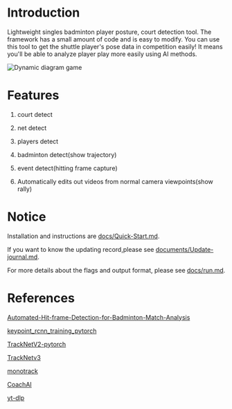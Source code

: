 # Introduction

Lightweight singles badminton player posture, court detection tool. The framework has a small amount of code and is easy to modify. You can use this tool to get the shuttle player's pose data in competition easily! It means you'll be able to analyze player play more easily using AI methods.  

![Dynamic diagram game](docs/imgs/Dynamic_diagram_game.gif)

# Features

1. court detect

2. net detect

3. players detect

4. badminton detect(show trajectory)

5. event detect(hitting frame capture)  

6. Automatically edits out videos from normal camera viewpoints(show rally)

# Notice

Installation and instructions are [docs/Quick-Start.md](docs/Quick-Start.md).

If you want to know the updating record,please see [documents/Update-journal.md](documents/Update-journal.md).

For more details about the flags and output format, please see [docs/run.md](docs/run.md).

# References

[Automated-Hit-frame-Detection-for-Badminton-Match-Analysis](https://github.com/arthur900530/Automated-Hit-frame-Detection-for-Badminton-Match-Analysis)

[keypoint_rcnn_training_pytorch](https://github.com/alexppppp/keypoint_rcnn_training_pytorch)

[TrackNetV2-pytorch](https://github.com/ChgygLin/TrackNetV2-pytorch)

[TrackNetv3](https://github.com/alenzenx/TracknetV3)

[monotrack](https://github.com/jhwang7628/monotrack)

[CoachAI](https://github.com/wywyWang/CoachAI-Projects)

[yt-dlp](https://github.com/yt-dlp/yt-dlp)


